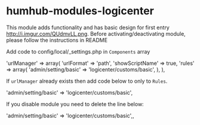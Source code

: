 # humhub-modules-logicenter

This module adds functionality and has basic design for first entry http://i.imgur.com/QUdmvLL.png. Before activating/deactivating module, please follow the instructions in  README

Add code to config/local/_settings.php in `Components` array 

'urlManager' => array(
    'urlFormat' => 'path',
    'showScriptName' => true,
    'rules' => array(
        'admin/setting/basic' => 'logicenter/customs/basic',
    ),
),

If `urlManager` already exists then add code below to only to `Rules`. 

'admin/setting/basic' => 'logicenter/customs/basic',

If you disable module  you need to delete the line below:

'admin/setting/basic' => 'logicenter/customs/basic',,
